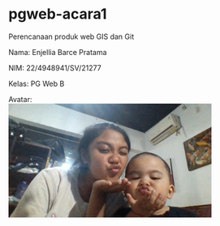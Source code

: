 # pgweb-acara1
Perencanaan produk web GIS dan Git

Nama: Enjellia Barce Pratama

NIM: 22/4948941/SV/21277

Kelas: PG Web B

Avatar:   
 <img src="image/L.jpg" width="400">